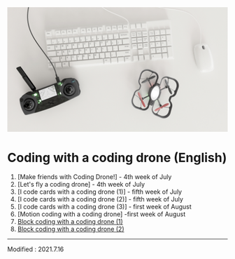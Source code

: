 
<div align="center">
<img src="Coding Drone.jpg">
</div>

# Coding with a coding drone (English)

 1. [Make friends with Coding Drone!] - 4th week of July
 2. [Let's fly a coding drone] - 4th week of July
 3. [I code cards with a coding drone (1)] - fifth week of July
 4. [I code cards with a coding drone (2)] - fifth week of July
 5. [I code cards with a coding drone (3)] - first week of August
 6. [Motion coding with a coding drone] -first week of August
 7. [Block coding with a coding drone (1)](lesson7)
 8. [Block coding with a coding drone (2)](lesson8)


---

Modified : 2021.7.16